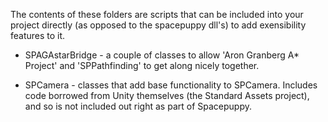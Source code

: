 The contents of these folders are scripts that can be included into your project directly (as opposed to the spacepuppy dll's) to add exensibility features to it.

- SPAGAstarBridge - a couple of classes to allow 'Aron Granberg A* Project' and 'SPPathfinding' to get along nicely together.

- SPCamera - classes that add base functionality to SPCamera. Includes code borrowed from Unity themselves (the Standard Assets project), and so is not included out right as part of Spacepuppy.